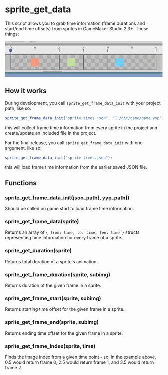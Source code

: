 # sprite_get_data

This script allows you to grab time information (frame durations and start/end time offsets) from sprites in GameMaker Studio 2.3+. These things:

![](export/frame-times.png)

## How it works

During development, you call `sprite_get_frame_data_init` with your project path, like so:
```js
sprite_get_frame_data_init("sprite-times.json", "C:/git/game/game.yyp");
```
this will collect frame time information from every sprite in the project and create/update an included file in the project.

For the final release, you call `sprite_get_frame_data_init` with one argument, like so:
```js
sprite_get_frame_data_init("sprite-times.json");
```
this will load frame time information from the earlier saved JSON file.

## Functions

### sprite_get_frame_data_init(json_path[, yyp_path])

Should be called on game start to load frame time information.

### sprite_get_frame_data(sprite)

Returns an array of `{ from: time, to: time, len: time }` structs representing time information for every frame of a sprite.

### sprite_get_duration(sprite)

Returns total duration of a sprite's animation.

### sprite_get_frame_duration(sprite, subimg)

Returns duration of the given frame in a sprite.

### sprite_get_frame_start(sprite, subimg)

Returns starting time offset for the given frame in a sprite.

### sprite_get_frame_end(sprite, subimg)

Returns ending time offset for the given frame in a sprite.

### sprite_get_frame_index(sprite, time)

Finds the image index from a given time point - so, in the example above,
0.5 would return frame 0,
2.5 would return frame 1,
and 3.5 would return frame 2.